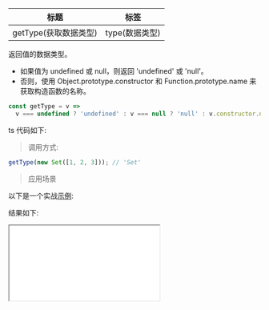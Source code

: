 | 标题                  | 标签           |
| --------------------- | -------------- |
| getType(获取数据类型) | type(数据类型) |

返回值的数据类型。

- 如果值为 undefined 或 null，则返回 'undefined' 或 'null'。
- 否则，使用 Object.prototype.constructor 和 Function.prototype.name 来获取构造函数的名称。

```js
const getType = v =>
  v === undefined ? 'undefined' : v === null ? 'null' : v.constructor.name;
```

ts 代码如下:

<div class="code-editor" data-url="codes/javascript/ts/get-type.ts" data-language="typescript"></div>

> 调用方式:

```js
getType(new Set([1, 2, 3])); // 'Set'
```

> 应用场景

以下是一个实战<a href="codes/javascript/html/get-type.html" target="_blank" rel="noopener noreferrer">示例</a>:

<div class="code-editor" data-url="codes/javascript/html/get-type.html" data-language="html"></div>

结果如下:

<iframe src="codes/javascript/html/get-type.html"></iframe>
